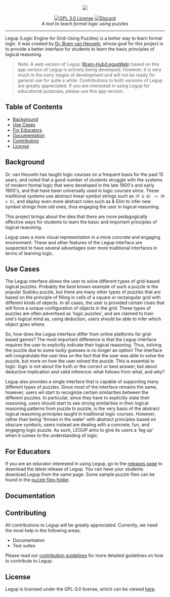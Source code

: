 <p align="center">
    <img src="https://user-images.githubusercontent.com/46334090/180582690-a65937c6-6766-40f7-a21e-c1d8bbb3b26a.png"></a>
    <br />
    <br />
    <a href="https://choosealicense.com/licenses/gpl-3.0/"><img src="https://img.shields.io/badge/license-GPL%203.0-red" alt="GPL 3.0 License"></a>
    <a href="https://discord.gg/Ym5p6zUQjE"><img src="https://img.shields.io/discord/882735190785527848.svg?label=discord&color=yellow&logo=discord" alt="Discord"></a>
    <br />
    <i>A tool to teach formal logic using puzzles</i>
</p>
<hr />

Legup (Logic Engine for Grid-Using Puzzles) is a better way to learn formal logic. It was created by [Dr. Bram van Heuveln](https://science.rpi.edu/itws/faculty/bram-van-heuveln), whose goal for this project is to provide a better interface for students to learn the basic principles of logical reasoning.

> Note: A web version of Legup ([Bram-Hub/LegupWeb](https://github.com/Bram-Hub/LegupWeb)) based on this app version of Legup is actively being developed. However, it is very much in the early stages of development and will not be ready for general use for quite a while. Contributions to both versions of Legup are greatly appreciated. If you are interested in using Legup for educational purposes, please use this app version.

## Table of Contents
- [Background](#background)
- [Use Cases](#use-cases)
- [For Educators](#for-educators)
- [Documentation](#documentation)
- [Contributing](#contributing)
- [License](#license)

## Background
Dr. van Heuveln has taught logic courses on a frequent basis for the past 15 years, and noted that a good number of students struggle with the systems of modern formal logic that were developed in the late 1800's and early 1900's, and that have been universally used in logic courses since. These traditional systems use abstract linear symbol strings such as `(P & Q) -> (R v S)`, and deploy even more abstract rules such as & Elim to infer new symbol strings from old ones, thus engaging the user in logical reasoning. 

This project brings about the idea that there are more pedagogically effective ways for students to learn the basic and important principles of logical reasoning. 

Legup uses a more visual representation in a more concrete and engaging environment. These and other features of the Legup interface are suspected to have several advantages over more traditional interfaces in terms of learning logic.

## Use Cases
The Legup interface allows the user to solve different types of grid-based logical puzzles. Probably the best known example of such a puzzle is the popular Sudoku puzzle, but there are many other types of puzzles that are based on the principle of filling in cells of a square or rectangular grid with different kinds of objects. In all cases, the user is provided certain clues that will force a unique configuration of objects in the grid. These types of puzzles are often advertised as 'logic puzzles', and are claimed to train one's logical mind as, using deduction, users should be able to infer which object goes where.

So, how does the Legup interface differ from online platforms for grid-based games? The most important difference is that the Legup interface requires the user to explicitly indicate their logical reasoning. Thus, solving the puzzle due to some lucky guesses is no longer an option! The interface will congratulate the user less on the fact that the user was able to solve the puzzle, but more on how the user solved the puzzle. This is essential to logic: logic is not about the truth or the correct or best answer, but about deductive implication and valid inference: what follows from what, and why? 

Legup also provides a single interface that is capable of supporting many different types of puzzles. Since most of the interface remains the same, however, users wil start to recognize certain similarities between the different puzzles. In particular, since they have to explicitly state their reasoning, users should start to see strong similarities in their logical reasoning patterns from puzzle to puzzle, is the very basis of the abstract logical reasoning principles taught in traditional logic courses. However, rather than being 'thrown in the water' with abstract principles based on obscure symbols, users instead are dealing with a concrete, fun, and engaging logic puzzle. As such, LEGUP aims to give its users a 'leg up' when it comes to the understanding of logic.

## For Educators
If you are an educator interested in using Legup, go to the [releases page](https://github.com/Bram-Hub/Legup/releases) to download the latest release of Legup. You can have your students download Legup from the same page. Some sample puzzle files can be found in the [puzzle files folder](https://github.com/Bram-Hub/Legup/tree/master/puzzles%20files).

## Documentation

## Contributing
All contributions to Legup will be greatly appreciated. Currently, we need the most help in the following areas:
- Documentation
- Test suites

Please read our [contribution guidelines](CONTRIBUTING.md) for more detailed guidelines on how to contribute to Legup.

## License
Legup is licensed under the GPL-3.0 license, which can be viewed [here](LICENSE).
